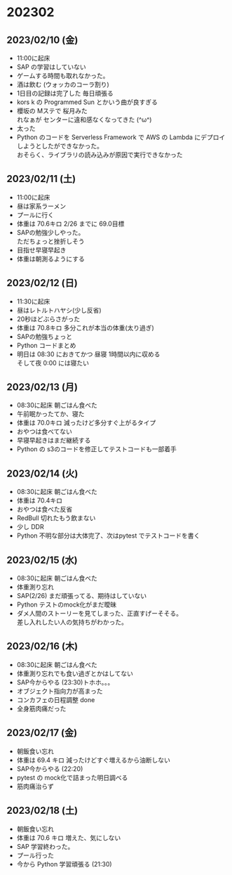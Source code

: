 # 202302

## 2023/02/10 (金)
 - 11:00に起床
 - SAP の学習はしていない
 - ゲームする時間も取れなかった。
 - 酒は飲む (ウォッカのコーラ割り)
 - 1日目の記録は完了した 毎日頑張る
 - kors k の Programmed Sun とかいう曲が良すぎる
 - 櫻坂の Mステで 桜月みた <br>れなぁが センターに違和感なくなってきた (^ω^)
 - 太った 
 - Python のコードを Serverless Framework で AWS の Lambda にデプロイしようとしたができなかった。<br>おそらく、ライブラリの読み込みが原因で実行できなかった

## 2023/02/11 (土)
 - 11:00に起床
 - 昼は家系ラーメン
 - プールに行く 
 - 体重は 70.6キロ 2/26 までに 69.0目標
 - SAPの勉強少しやった。<br> ただちょっと挫折しそう
 - 目指せ早寝早起き
 - 体重は朝測るようにする

## 2023/02/12 (日)
 - 11:30に起床
 - 昼はレトルトハヤシ(少し反省)
 - 20秒ほどぶらさがった
 - 体重は 70.8キロ 多分これが本当の体重(太り過ぎ) 
 - SAPの勉強ちょっと
 - Python コードまとめ
 - 明日は 08:30 におきてかつ 昼寝 1時間以内に収める<br>そして夜 0:00 には寝たい 

## 2023/02/13 (月)
 - 08:30に起床 朝ごはん食べた
 - 午前眠かったてか、寝た
 - 体重は 70.0キロ 減ったけど多分すぐ上がるタイプ
 - おやつは食べてない
 - 早寝早起きはまだ継続する 
 - Python の s3のコードを修正してテストコードも一部着手 

## 2023/02/14 (火)
 - 08:30に起床 朝ごはん食べた
 - 体重は 70.4キロ
 - おやつは食べた反省
 - RedBull 切れたもう飲まない
 - 少し DDR 
 - Python 不明な部分は大体完了、次はpytest でテストコードを書く

## 2023/02/15 (水)
 - 08:30に起床 朝ごはん食べた
 - 体重測り忘れ
 - SAP(2/26) まだ頑張ってる、期待はしていない
 - Python テストのmock化がまだ曖昧
 - ダメ人間のストーリーを見てしまった、正直すげーそそる。<br>差し入れしたい人の気持ちがわかった。

## 2023/02/16 (木)
 - 08:30に起床 朝ごはん食べた
 - 体重測り忘れでも食い過ぎとかはしてない
 - SAP今からやる (23:30)トホホ。。。
 - オブジェクト指向力が高まった
 - コンカフェの日程調整 done
 - 全身筋肉痛だった


## 2023/02/17 (金)
 - 朝飯食い忘れ
 - 体重は 69.4 キロ 減ったけどすぐ増えるから油断しない
 - SAP今からやる (22:20)
 - pytest の mock化で詰まった明日調べる
 - 筋肉痛治らず

## 2023/02/18 (土)
 - 朝飯食い忘れ
 - 体重は 70.6 キロ 増えた、気にしない
 - SAP 学習終わった。
 - プール行った
 - 今から Python 学習頑張る (21:30)
